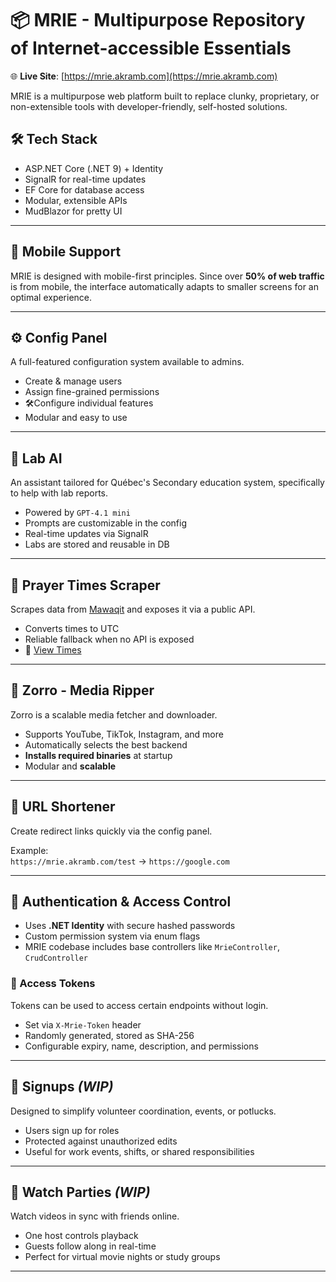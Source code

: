 # 📦 MRIE - Multipurpose Repository of Internet-accessible Essentials

🌐 **Live Site**: [https://mrie.akramb.com](https://mrie.akramb.com)

MRIE is a multipurpose web platform built to replace clunky, proprietary, or non-extensible tools with developer-friendly, self-hosted solutions.

## 🛠️ Tech Stack

- ASP.NET Core (.NET 9) + Identity
- SignalR for real-time updates  
- EF Core for database access
- Modular, extensible APIs
- MudBlazor for pretty UI


---

## 📱 Mobile Support
MRIE is designed with mobile-first principles. Since over **50% of web traffic** is from mobile, the interface automatically adapts to smaller screens for an optimal experience.

---

## ⚙️ Config Panel
A full-featured configuration system available to admins.

- Create & manage users  
- Assign fine-grained permissions  
- 🛠Configure individual features  
- Modular and easy to use

---

## 🤖 Lab AI
An assistant tailored for Québec's Secondary education system, specifically to help with lab reports.

- Powered by `GPT-4.1 mini`  
- Prompts are customizable in the config  
- Real-time updates via SignalR  
- Labs are stored and reusable in DB

---

## 🕋 Prayer Times Scraper
Scrapes data from [Mawaqit](https://mawaqit.net) and exposes it via a public API.

- Converts times to UTC  
- Reliable fallback when no API is exposed  
- 🔗 [View Times](https://mrie.akramb.com/prayertimes/default)

---

## 🎥 Zorro - Media Ripper
Zorro is a scalable media fetcher and downloader.

- Supports YouTube, TikTok, Instagram, and more  
- Automatically selects the best backend  
- **Installs required binaries** at startup  
- Modular and **scalable**

---

## 🔗 URL Shortener
Create redirect links quickly via the config panel.

Example:  
`https://mrie.akramb.com/test` → `https://google.com`

---

## 🔐 Authentication & Access Control

- Uses **.NET Identity** with secure hashed passwords  
- Custom permission system via enum flags  
- MRIE codebase includes base controllers like `MrieController`, `CrudController`

### 🔑 Access Tokens
Tokens can be used to access certain endpoints without login.

- Set via `X-Mrie-Token` header
- Randomly generated, stored as SHA-256
- Configurable expiry, name, description, and permissions

---

## 📝 Signups *(WIP)*
Designed to simplify volunteer coordination, events, or potlucks.

- Users sign up for roles  
- Protected against unauthorized edits  
- Useful for work events, shifts, or shared responsibilities

---

## 🎉 Watch Parties *(WIP)*
Watch videos in sync with friends online.

- One host controls playback  
- Guests follow along in real-time  
- Perfect for virtual movie nights or study groups

---
